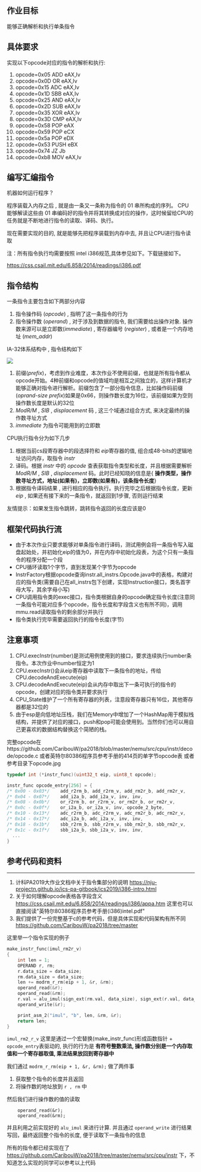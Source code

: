 ## 作业目标

能够正确解析和执行单条指令

## 具体要求

实现以下opcode对应的指令的解析和执行:
1. opcode=0x05 ADD eAX,Iv
2. opcode=0x0D OR eAX,Iv
3. opcode=0x15 ADC eAX,Iv
4. opcode=0x1D SBB eAX,Iv
5. opcode=0x25 AND eAX,Iv
6. opcode=0x2D SUB eAX,Iv
7. opcode=0x35 XOR eAX,Iv
8. opcode=0x3D CMP eAX,Iv
9. opcode=0x58 POP eAX
10. opcode=0x59 POP eCX
11. opcode=0x5a POP eDX
12. opcode=0x53 PUSH eBX
13. opcode=0x74 JZ Jb
14. opcode=0xb8 MOV eAX,Iv

## 编写汇编指令

机器如何运行程序？

程序装载入内存之后 , 就是由一条又一条称为指令的 01 串所构成的序列。 CPU 能够解读这些由 01 串编码好的指令并将其转换成对应的操作，这时候留给CPU的任务就是不断地进行指令的读取、译码、执行。

现在需要实现的目的, 就是能够先把程序装载到内存中去, 并且让CPU进行指令读取

注：所有指令执行均需要按照 intel i386规范,具体参见如下。下载链接如下。

https://css.csail.mit.edu/6.858/2014/readings/i386.pdf

## 指令结构

一条指令主要包含如下两部分内容

1. 指令操作码 (*opcode*) , 指明了这一条指令的行为
2. 指令操作数 (*operand*) , 对于涉及到数据的指令, 我们需要给出操作对象. 操作数来源可以是立即数(*immediate*) , 寄存器编号 (*register*) , 或者是一个内存地址 (*mem_addr*)

IA-32体系结构中 , 指令结构如下

![](https://i.loli.net/2019/11/20/9m62wS8yGZCEKIf.png)

1. 前缀(*prefix*)，考虑到作业难度，本次作业不使用前缀，也就是所有指令都从opcode开始。4种前缀和opcode的值域均是相互之间独立的，这样计算机才能够正确对指令进行解析。前缀包含了一部分指令信息，比如操作码前缀(*oprand-size prefix*)如果是0x66，则操作数长度为16位，该前缀如果为空则操作数长度是默认的32位
2. *ModR/M* , *SIB* , *displacement* 码 , 这三个域通过组合方式, 来决定最终的操作数寻址方式
3. *immediate* 为指令可能用到的立即数

CPU执行指令分为如下几步

1. 根据当前cs段寄存器中的段选择符和 *eip*寄存器的值, 组合成48-bits的逻辑地址访问内存，取指令 *instr*
2. 译码。根据 *instr* 中的 *opcode* 查表获取指令类型和长度，并且根据需要解析 *ModR/M* , *SIB* , *displacement* 码。此时已经知晓的信息是{ **操作类型，操作数寻址方式，地址(如果有)，立即数(如果有)，该条指令长度**}
3. 根据指令译码结果 , 进行相应的指令执行。执行完毕之后根据指令长度，更新 *eip* , 如果还有接下来的一条指令，就返回到1步骤, 否则运行结束

友情提示：如果发生指令跳转，跳转指令返回的长度应该是0

## 框架代码执行流

- 由于本次作业只要求能够对单条指令进行译码，测试用例会将一条指令写入磁盘起始处，并初始化eip的值为0，并在内存中初始化段表，为这个只有一条指令的程序分配一个段
- CPU循环读取1个字节，直到发现某个字节为opcode
- InstrFactory根据opcode查询instr.all_instrs.Opcode.java中的表格，构建对应的指令类(需要自己在all_instrs包下创建，实现Instruction接口，类名首字母大写，其余字母小写)
- CPU调用指令类的exec接口，指令类根据自身的opcode确定指令长度(注意同一条指令可能对应多个opcode，指令长度和字段含义也有所不同)，调用mmu.read读取指令的剩余部分并执行
- 指令类执行完毕需要返回执行的指令长度(字节)



## 注意事项

1. CPU.execInstr(number)是测试用例使用到的接口，要求连续执行number条指令。本次作业中number恒定为1
2. CPU.execInstr()会从eip寄存器中读取下一条指令的地址，传给CPU.decodeAndExecute(eip)
3. CPU.decodeAndExecute(eip)会从内存中取出下一条可执行的指令的opcode，创建对应的指令类并要求执行
4. CPU_State维护了一个所有寄存器的列表，注意段寄存器只有16位，其他寄存器都是32位的
5. 由于esp是向低地址压栈，我们在Memory中增加了一个HashMap用于模拟栈结构，并提供了对应的接口，push和pop可能会使用到。当然你们也可以用自己更喜欢的数据结构替换这个简陋的栈。


完整opcode在https://github.com/CaribouW/pa2018/blob/master/nemu/src/cpu/instr/decode/opcode.c
或者英特尔80386程序员参考手册的414页的单字节opcode表
或者参考目录下opcode.jpg

```cpp
typedef int (*instr_func)(uint32_t eip, uint8_t opcode);

instr_func opcode_entry[256] = {
/* 0x00 - 0x03*/	add_r2rm_b, add_r2rm_v, add_rm2r_b, add_rm2r_v,
/* 0x04 - 0x07*/	add_i2a_b, add_i2a_v, inv, inv,
/* 0x08 - 0x0b*/	or_r2rm_b, or_r2rm_v, or_rm2r_b, or_rm2r_v,
/* 0x0c - 0x0f*/	or_i2a_b, or_i2a_v, inv, opcode_2_byte,
/* 0x10 - 0x13*/	adc_r2rm_b, adc_r2rm_v, adc_rm2r_b, adc_rm2r_v,
/* 0x14 - 0x17*/	adc_i2a_b, adc_i2a_v, inv, inv,
/* 0x18 - 0x1b*/	sbb_r2rm_b, sbb_r2rm_v, sbb_rm2r_b, sbb_rm2r_v,
/* 0x1c - 0x1f*/	sbb_i2a_b, sbb_i2a_v, inv, inv,
  ...
}


```

## 参考代码和资料

---
1. 计科PA2019大作业文档中关于指令集部分的说明
https://nju-projectn.github.io/ics-pa-gitbook/ics2019/i386-intro.html
2. 关于如何理解opcode表格各字段含义
https://css.csail.mit.edu/6.858/2014/readings/i386/appa.htm
这里也可以直接阅读"英特尔80386程序员参考手册(i386)intel.pdf"
3. 我们提供了一份完整基于c的参考代码，但是具体实现和代码架构有所不同
https://github.com/CaribouW/pa2018/tree/master

这里举一个指令实现的例子

```cpp
make_instr_func(imul_rm2r_v)
{
	int len = 1;
	OPERAND r, rm;
	r.data_size = data_size;
	rm.data_size = data_size;
	len += modrm_r_rm(eip + 1, &r, &rm);
	operand_read(&r);
	operand_read(&rm);
	r.val = alu_imul(sign_ext(rm.val, data_size), sign_ext(r.val, data_size), data_size);
	operand_write(&r);

	print_asm_2("imul", "b", len, &rm, &r);
	return len;
}
```

`imul_rm2_r_v` 这里是通过一个宏替换(make_instr_func)形成函数指针 + `opcode_entry`表驱动的, 执行的行为是 **有符号整数乘法, 操作数分别是一个内存取值和一个寄存器取值, 乘法结果放回到寄存器中**

我们通过 `modrm_r_rm(eip + 1, &r, &rm);` 做了两件事
1. 获取整个指令的长度并且返回
2. 将操作数的地址放到 `r , rm` 中

然后我们进行操作数的值的读取

```
	operand_read(&r);
	operand_read(&rm);
```

并且利用之前实现好的 `alu_imul` 来进行计算. 并且通过 `operand_write` 进行结果写回，最终返回整个指令的长度, 便于读取下一条指令的信息

所有的指令都已经实现在了 https://github.com/CaribouW/pa2018/tree/master/nemu/src/cpu/instr 下，不知道怎么实现的同学可以参考以上代码